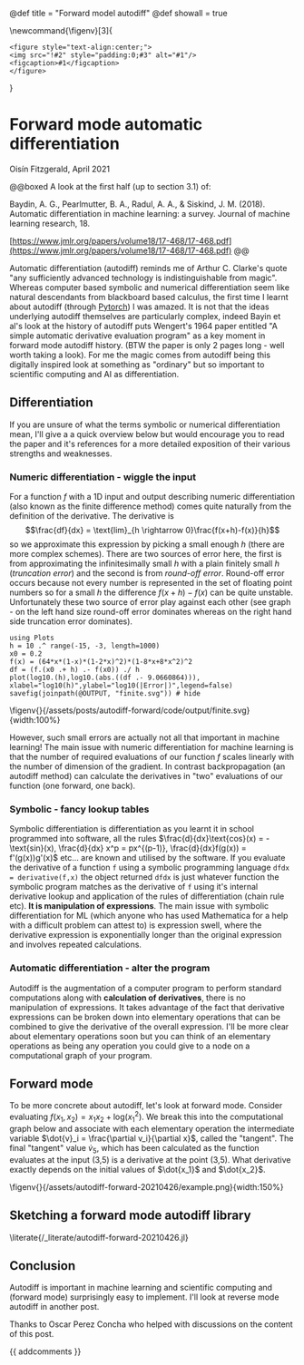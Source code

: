 
@def title = "Forward model autodiff"
@def showall = true

\newcommand{\figenv}[3]{
~~~
<figure style="text-align:center;">
<img src="!#2" style="padding:0;#3" alt="#1"/>
<figcaption>#1</figcaption>
</figure>
~~~
}

# Forward mode automatic differentiation
Oisín Fitzgerald, April 2021

@@boxed
A look at the first half (up to section 3.1) of:  
 
Baydin, A. G., Pearlmutter, B. A., Radul, A. A., & Siskind, J. M. (2018). Automatic differentiation in machine learning: a survey. Journal of machine learning research, 18.  

[https://www.jmlr.org/papers/volume18/17-468/17-468.pdf](https://www.jmlr.org/papers/volume18/17-468/17-468.pdf)
@@

Automatic differentiation (autodiff) reminds me of Arthur C. Clarke's quote "any sufficiently advanced technology is indistinguishable from magic". Whereas computer based symbolic and numerical 
differentiation seem like natural descendants from blackboard based calculus, the first time I learnt
about autodiff (through [Pytorch](https://pytorch.org/)) I was amazed. It is not that the ideas underlying autodiff themselves
are particularly complex, indeed Bayin et al's look at the history of autodiff puts Wengert's 1964
paper entitled "A simple automatic derivative evaluation program" as a key moment in forward mode
autodiff history. (BTW the paper is only 2 pages long - well worth taking a look). For me the magic comes from autodiff being this digitally
inspired look at something as "ordinary" but so important to scientific computing and AI as differentiation.

## Differentiation
If you are unsure of what the terms symbolic or numerical differentiation mean, I'll give a a quick
overview below but would encourage you to read
the paper and it's references for a more detailed exposition of their various 
strengths and weaknesses. 

### Numeric differentiation - wiggle the input

For a function $f$ with a 1D input and output describing numeric differentiation (also known as the finite difference method) comes quite naturally from the definition of the derivative. The derivative is
$$\frac{df}{dx} = \text{lim}_{h \rightarrow 0}\frac{f(x+h)-f(x)}{h}$$ so we approximate this expression by picking a small enough $h$ 
(there are more complex schemes). 
There are two sources of error here, the first is from approximating the infinitesimally small $h$ with a plain finitely small $h$ (*truncation error*) and
the second is from *round-off error*. 
Round-off error occurs because not every number is represented in the set of floating point numbers so for a small $h$ the difference $f(x+h)-f(x)$ can be quite unstable. Unfortunately these two source of error play against each other (see graph - on the left hand size round-off error dominates whereas on the right hand side truncation error dominates).

```julia:finite
using Plots
h = 10 .^ range(-15, -3, length=1000)
x0 = 0.2
f(x) = (64*x*(1-x)*(1-2*x)^2)*(1-8*x+8*x^2)^2
df = (f.(x0 .+ h) .- f(x0)) ./ h
plot(log10.(h),log10.(abs.((df .- 9.0660864))),
xlabel="log10(h)",ylabel="log10(|Error|)",legend=false)
savefig(joinpath(@OUTPUT, "finite.svg")) # hide
```

\figenv{}{/assets/posts/autodiff-forward/code/output/finite.svg}{width:100%}

However, such small errors are actually not all that important in machine learning! The main issue with numeric
differentiation for machine learning is that the number of required evaluations of our function $f$
scales linearly with the number of dimension of the gradient. In contrast backpropagation (an autodiff method) can calculate the 
derivatives in "two" evaluations of our function (one forward, one back). 

### Symbolic - fancy lookup tables

Symbolic differentiation is differentiation as you learnt it in school programmed into software, all the rules
$\frac{d}{dx}\text{cos}(x) = -\text{sin}(x), \frac{d}{dx} x^p = px^{(p-1)}, \frac{d}{dx}f(g(x)) = f'(g(x))g'(x)$ etc... are known and utilised by the software. If you evaluate the derivative of a 
function `f` using a symbolic programming language `dfdx = derivative(f,x)` the object returned `dfdx` is just whatever function the symbolic program matches as the derivative of `f` using it's internal derivative lookup and application of the rules of differentiation (chain rule etc). **It is manipulation of expressions**. 
The main issue with symbolic differentiation for ML (which anyone who has
used Mathematica for a help with a difficult problem can attest to) is expression swell, where the derivative expression is exponentially longer than the original expression and involves repeated calculations.

### Automatic differentiation - alter the program

Autodiff is the augmentation of a computer program to perform standard computations along with **calculation
of derivatives**, there is no manipulation of expressions. It takes advantage of the fact that derivative expressions can be broken down into 
elementary operations that can be combined to give the derivative of the overall 
expression. I'll be more clear about elementary operations soon but you can think of an elementary operations as being any operation you could give to a node on a computational graph of your program.

## Forward mode

To be more concrete about autodiff, let's look at forward mode. Consider evaluating $f(x_1,x_2) = x_1 x_2 + \text{log}(x_1 ^2)$. We break this into the computational graph below and associate with each elementary operation the intermediate variable 
$\dot{v}_i = \frac{\partial v_i}{\partial x}$, called the "tangent". The final "tangent" value $\dot{v}_5$, which has been calculated as the function evaluates at the input (3,5) is a derivative at the point (3,5). What derivative exactly depends on the initial values of $\dot{x_1}$ and $\dot{x_2}$. 

\figenv{}{/assets/autodiff-forward-20210426/example.png}{width:150%}

## Sketching a forward mode autodiff library

\literate{/_literate/autodiff-forward-20210426.jl}

## Conclusion

Autodiff is important in machine learning and scientific computing and (forward mode) surprisingly easy to implement. I'll look at reverse mode autodiff in another post. 

Thanks to Oscar Perez Concha who helped with discussions on the content of this post.  

{{ addcomments }}
